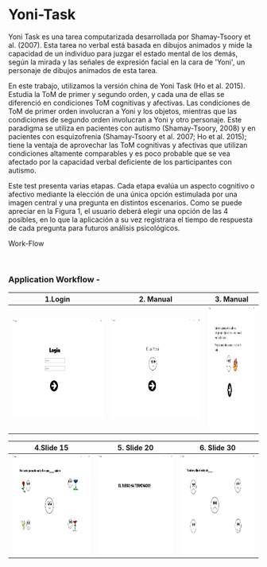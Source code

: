 # Yoni-Task

Yoni Task es una tarea computarizada desarrollada por Shamay-Tsoory et al. (2007). Esta tarea
no verbal está basada en dibujos animados y mide la capacidad de un individuo para juzgar el
estado mental de los demás, según la mirada y las señales de expresión facial en la cara de
'Yoni', un personaje de dibujos animados de esta tarea.

En este trabajo, utilizamos la versión china de Yoni Task (Ho et al. 2015). Estudia la ToM de
primer y segundo orden, y cada una de ellas se diferenció en condiciones ToM cognitivas y
afectivas. Las condiciones de ToM de primer orden involucran a Yoni y los objetos, mientras
que las condiciones de segundo orden involucran a Yoni y otro personaje. Este paradigma se
utiliza en pacientes con autismo (Shamay-Tsoory, 2008) y en pacientes con esquizofrenia
(Shamay-Tsoory et al. 2007; Ho et al. 2015); tiene la ventaja de aprovechar las ToM cognitivas
y afectivas que utilizan condiciones altamente comparables y es poco probable que se vea
afectado por la capacidad verbal deficiente de los participantes con autismo.

Este test presenta varias etapas. Cada etapa evalúa un aspecto cognitivo o afectivo mediante
la elección de una única opción estimulada por una imagen central y una pregunta en distintos
escenarios. Como se puede apreciar en la Figura 1, el usuario deberá elegir una opción de las 4
posibles, en lo que la aplicación a su vez registrara el tiempo de respuesta de cada pregunta
para futuros análisis psicológicos.

Work-Flow


<br/>

### Application Workflow -
|1.Login                                                                                                                                            | 2. Manual                                                                                                                                          | 3. Manual                                                                                                                                         |                                                                                                                                                    
| --------------------------------------------------------------------------------------------------------------------------------------------------| ---------------------------------------------------------------------------------------------------------------------------------------------------|---------------------------------------------------------------------------------------------------------------------------------------------------|
|<img src="https://raw.githubusercontent.com/osinagalj/Yoni-Task/master/assets/screenshot_1.PNG" width="350" height="200" alt="FoodApp UI"/>        | <img src="https://raw.githubusercontent.com/osinagalj/Yoni-Task/master/assets/screenshot_2.PNG"  width="350" height="200" alt="FoodApp UI"/>        | <img src="https://raw.githubusercontent.com/osinagalj/Yoni-Task/master/assets/screenshot_3.PNG" width="150" height="250" alt="FoodApp UI"/> 	     |                                                                                           

|4.Slide 15                                                                                                                                         | 5. Slide 20                                                                                                                                        | 6. Slide 30                                                                                                                                       |                                                                                                                                                   
| --------------------------------------------------------------------------------------------------------------------------------------------------| ---------------------------------------------------------------------------------------------------------------------------------------------------|---------------------------------------------------------------------------------------------------------------------------------------------------|
|<img src="https://raw.githubusercontent.com/osinagalj/Yoni-Task/master/assets/screenshot_5.PNG" width="350" height="200" alt="FoodApp UI"/>        | <img src="https://raw.githubusercontent.com/osinagalj/Yoni-Task/master/assets/screenshot_6.PNG"  width="350" height="200" alt="FoodApp UI"/>  	 | <img src="https://raw.githubusercontent.com/osinagalj/Yoni-Task/master/assets/screenshot_7.PNG"  width="350" height="200" alt="FoodApp UI"/> 	     |    
<br/>